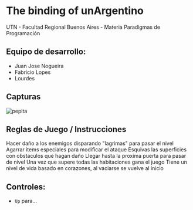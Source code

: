 #  The binding of unArgentino

UTN - Facultad Regional Buenos Aires - Materia Paradigmas de Programación

## Equipo de desarrollo: 

- Juan Jose Nogueira
- Fabricio Lopes 
- Lourdes


## Capturas 

![pepita](assets/golondrina.png)

## Reglas de Juego / Instrucciones

Hacer daño a los enemigos disparando "lagrimas" para pasar el nivel
Agarrar items especiales para modificar el ataque
Esquivas las superficies con obstaculos que hagan daño
Llegar hasta la proxima puerta para pasar de nivel 
Una vez que supere todas las habitaciones gana el juego
Tiene un nivel de vida basado en corazones, al vaciarse se vuelve al inicio


## Controles:

- `Up` para...

